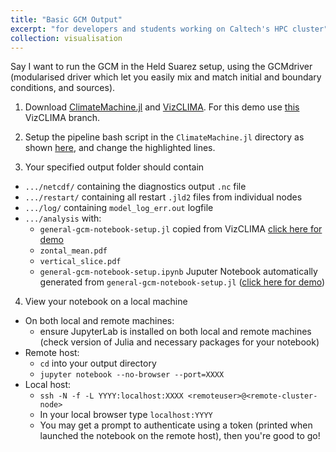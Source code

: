 ```yaml
---
title: "Basic GCM Output"
excerpt: "for developers and students working on Caltech's HPC cluster"
collection: visualisation
---
```


Say I want to run the GCM in the Held Suarez setup, using the GCMdriver (modularised driver which let you easily mix and match initial and boundary conditions, and sources).

1. Download [ClimateMachine.jl](https://github.com/CliMA/ClimateMachine.jl) and [VizCLIMA](https://github.com/CliMA/VizCLIMA.jl). For this demo use [this](https://github.com/CliMA/VizCLIMA.jl/tree/ln/prep-for-merge) VizCLIMA branch.

2. Setup the pipeline bash script in the `ClimateMachine.jl` directory as shown [here](https://github.com/CliMA/ClimateMachine.jl/blob/1d90c69dd687850c22c79a555c780919987b2e7a/pipeline_logging_basic_gcmd.sh#L20-L29), and change the highlighted lines.

3. Your specified output folder should contain
  - `.../netcdf/` containing the diagnostics output `.nc` file
  - `.../restart/` containing all restart `.jld2` files from individual nodes
  - `.../log/` containing `model_log_err.out` logfile
  - `.../analysis` with:
    - `general-gcm-notebook-setup.jl` copied from VizCLIMA [click here for demo](https://github.com/LenkaNovak/LenkaNovak.github.io/blob/master/files/general-gcm-notebook-setup.jl)
    - `zontal_mean.pdf`
    - `vertical_slice.pdf`
    - `general-gcm-notebook-setup.ipynb` Juputer Notebook automatically generated from `general-gcm-notebook-setup.jl` ([click here for demo](https://github.com/LenkaNovak/LenkaNovak.github.io/blob/master/files/general-gcm-notebook-setup.ipynb))

4. View your notebook on a local machine
  - On both local and remote machines:
    - ensure JupyterLab is installed on both local and remote machines (check version of Julia and necessary packages for your notebook)
  - Remote host:
    - `cd` into your output directory
    - ```jupyter notebook --no-browser --port=XXXX```
  - Local host:
    - ```ssh -N -f -L YYYY:localhost:XXXX <remoteuser>@<remote-cluster-node>```
    - In your local browser type ```localhost:YYYY```
    - You may get a prompt to authenticate using a token (printed when launched the notebook on the remote host), then you're good to go!
